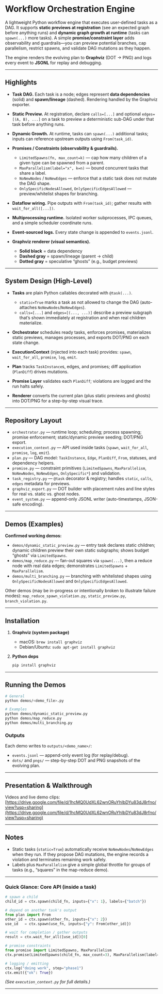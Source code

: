 # Workflow Orchestration Engine

A lightweight Python workflow engine that executes user-defined tasks as a DAG. It supports **static previews at registration** (see an expected graph before anything runs) and **dynamic graph growth at runtime** (tasks can `spawn(...)` more tasks). A simple **promise/constraint layer** adds observability and guardrails—you can preview potential branches, cap parallelism, restrict spawns, and validate DAG mutations as they happen.

The engine renders the evolving plan to **Graphviz** (DOT → PNG) and logs every event to **JSONL** for replay and debugging.

---

## Highlights

* **Task DAG.** Each task is a node; edges represent **data dependencies** (solid) and **spawn/lineage** (dashed). Rendering handled by the Graphviz exporter. 
* **Static Preview.** At registration, declare `calls=[...]` and optional `edges=[(A, B), ...]` on a task to preview a deterministic sub-DAG under that task before anything runs. 
* **Dynamic Growth.** At runtime, tasks can `spawn(...)` additional tasks; inputs can reference upstream outputs using `From(task_id)`.  
* **Promises / Constraints (observability & guardrails).**

  * `LimitedSpawns(fn, max_count=k)` — cap how many children of a given type can be spawned from a parent. 
  * `MaxParallelism(label="x", k=n)` — bound concurrent tasks that share a label. 
  * `NoNewNodes` / `NoNewEdges` — enforce that a static task does not mutate the DAG shape. 
  * `OnlySpecificNodesAllowed`, `OnlySpecificEdgesAllowed` — preview/whitelist shapes for branching. 
* **Dataflow wiring.** Pipe outputs with `From(task_id)`; gather results with `wait_for_all([...])`. 
* **Multiprocessing runtime.** Isolated worker subprocesses, IPC queues, and a simple scheduler coordinate runs. 
* **Event-sourced logs.** Every state change is appended to `events.jsonl`. 
* **Graphviz renderer (visual semantics).**

  * **Solid black** = data dependency
  * **Dashed gray** = spawn/lineage (parent → child)
  * **Dotted gray** = speculative “ghosts” (e.g., budget previews) 

---

## System Design (High-Level)

* **Tasks** are plain Python callables decorated with `@task(...)`.

  * `static=True` marks a task as not allowed to change the DAG (auto-attaches `NoNewNodes`/`NoNewEdges`).  
  * `calls=[...]` and `edges=[(..., ...)]` describe a preview subgraph that’s shown immediately at registration and when real children materialize.  
* **Orchestrator** schedules ready tasks, enforces promises, materializes static previews, manages processes, and exports DOT/PNG on each state change. 
* **ExecutionContext** (injected into each task) provides:
  `spawn`, `wait_for_all`, `promise`, `log`, `emit`. 
* **Plan** tracks `TaskInstance`s, edges, and promises; diff application (`PlanDiff`) drives mutations. 
* **Promise Layer** validates each `PlanDiff`; violations are logged and the run halts safely.  
* **Renderer** converts the current plan (plus static previews and ghosts) into DOT/PNG for a step-by-step visual trace. 

---

## Repository Layout

* `orchestrator.py` — runtime loop; scheduling; process spawning; promise enforcement; static/dynamic preview seeding; DOT/PNG export. 
* `execution_context.py` — API used inside tasks (`spawn`, `wait_for_all`, `promise`, `log`, `emit`). 
* `plan.py` — DAG model: `TaskInstance`, `Edge`, `PlanDiff`, `From`, statuses, and dependency helpers. 
* `promise.py` — constraint primitives (`LimitedSpawns`, `MaxParallelism`, `NoNewNodes`, `NoNewEdges`, `OnlySpecific*`) and validation. 
* `task_registry.py` — `@task` decorator & registry; handles `static`, `calls`, `edges` metadata for previews. 
* `graphviz_export.py` — DOT builder with placement rules and line styles for real vs. static vs. ghost nodes. 
* `event_system.py` — append-only JSONL writer (auto-timestamps, JSON-safe encoding). 

---

## Demos (Examples)

**Confirmed working demos:**

* `demos/dynamic_static_preview.py` — entry task declares static children; dynamic children preview their own static subgraphs; shows budget “ghosts” via `LimitedSpawns`. 
* `demos/map_reduce.py` — fan-out squares via `spawn(...)`, then a reduce node with real data edges; demonstrates `LimitedSpawns` + `MaxParallelism`. 
* `demos/multi_branching.py` — branching with whitelisted shapes using `OnlySpecificNodesAllowed` and `OnlySpecificEdgesAllowed`. 

Other demos (may be in-progress or intentionally broken to illustrate failure modes):
`map_reduce_spawn_violation.py`, `static_preview.py`, `branch_violation.py`.

---

## Installation

1. **Graphviz (system package)**

   * macOS: `brew install graphviz`
   * Debian/Ubuntu: `sudo apt-get install graphviz`

2. **Python deps**

   ```bash
   pip install graphviz
   ```

---

## Running the Demos

```bash
# General
python demos/<demo_file>.py

# Examples
python demos/dynamic_static_preview.py
python demos/map_reduce.py
python demos/multi_branching.py
```

### Outputs

Each demo writes to `outputs/<demo_name>/`:

* `events.jsonl` — append-only event log (for replay/debug). 
* `dots/` and `pngs/` — step-by-step DOT and PNG snapshots of the evolving plan.  

---

## Presentation & Walkthrough

Videos and live demo clips:
[https://drive.google.com/file/d/1hcMQ0UdXL62wnORuYhIbDYu83dJ8rfno/view?usp=sharing](https://drive.google.com/file/d/1hcMQ0UdXL62wnORuYhIbDYu83dJ8rfno/view?usp=sharing)

---

## Notes

* Static tasks (`static=True`) automatically receive `NoNewNodes`/`NoNewEdges` when they run. If they propose DAG mutations, the engine records a violation and terminates remaining work safely.  
* Labels plus `MaxParallelism` give a simple global throttle for groups of tasks (e.g., “squares” in the map-reduce demo).  

---

### Quick Glance: Core API (inside a task)

```python
# spawn a child
child_id = ctx.spawn(child_fn, inputs={"x": 1}, labels={"batch"})

# depend on another task's output
from plan import From
other_id = ctx.spawn(other_fn, inputs={"x": 2})
use_id   = ctx.spawn(use_fn, inputs={"y": From(other_id)})

# wait for completion / gather outputs
result = ctx.wait_for_all([use_id])[0]

# promise constraints
from promise import LimitedSpawns, MaxParallelism
ctx.promise(LimitedSpawns(child_fn, max_count=3), MaxParallelism(label="batch", k=2))

# logging / emitting
ctx.log("doing work", step="phase1")
ctx.emit({"ok": True})
```

*(See `execution_context.py` for full details.)* 

---
